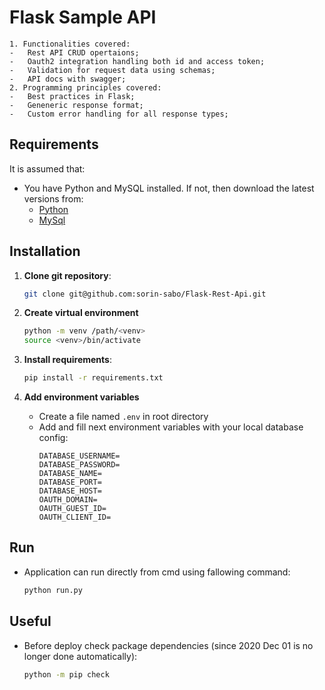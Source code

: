 # Flask Sample API
    1. Functionalities covered:
    -   Rest API CRUD opertaions;
    -   Oauth2 integration handling both id and access token;
    -   Validation for request data using schemas;
    -   API docs with swagger;
    2. Programming principles covered:
    -   Best practices in Flask;
    -   Geneneric response format;
    -   Custom error handling for all response types;

## Requirements

It is assumed that:
-   You have Python and MySQL installed. If not, then download the latest versions from:
    * [Python](https://www.python.org/downloads/)
    * [MySql](https://dev.mysql.com/downloads/installer/)

## Installation

1. **Clone git repository**:
   ```bash
   git clone git@github.com:sorin-sabo/Flask-Rest-Api.git
   ```

2. **Create virtual environment**
    ```bash
    python -m venv /path/<venv>
    source <venv>/bin/activate
    ```

3. **Install requirements**:
   ```bash
   pip install -r requirements.txt
   ```

4. **Add environment variables**
    - Create a file named `.env` in root directory
    - Add and fill next environment variables with your local database config:
        ```.env
        DATABASE_USERNAME=
        DATABASE_PASSWORD=
        DATABASE_NAME=
        DATABASE_PORT=
        DATABASE_HOST=
        OAUTH_DOMAIN=
        OAUTH_GUEST_ID=
        OAUTH_CLIENT_ID=
        ```

## Run

- Application can run directly from cmd using fallowing command:
  ```bash
  python run.py
  ```

## Useful

- Before deploy check package dependencies (since 2020 Dec 01 is no longer done automatically):
  ```bash
  python -m pip check
  ```